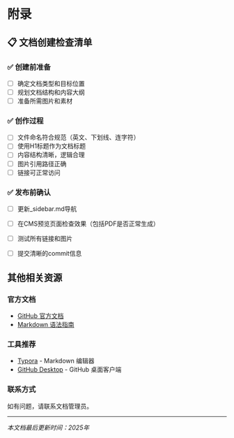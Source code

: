 # 附录

## 📋 文档创建检查清单

### ✅ 创建前准备
- [ ] 确定文档类型和目标位置
- [ ] 规划文档结构和内容大纲
- [ ] 准备所需图片和素材

### ✅ 创作过程
- [ ] 文件命名符合规范（英文、下划线、连字符）
- [ ] 使用H1标题作为文档标题
- [ ] 内容结构清晰，逻辑合理
- [ ] 图片引用路径正确
- [ ] 链接可正常访问

### ✅ 发布前确认
- [ ] 更新_sidebar.md导航
- [ ] 在CMS预览页面检查效果（包括PDF是否正常生成）
- [ ] 测试所有链接和图片
- [ ] 提交清晰的commit信息


## 其他相关资源

### 官方文档
- [GitHub 官方文档](https://docs.github.com/)
- [Markdown 语法指南](https://www.markdownguide.org/)

### 工具推荐
- [Typora](https://typora.io/) - Markdown 编辑器
- [GitHub Desktop](https://desktop.github.com/) - GitHub 桌面客户端

### 联系方式
如有问题，请联系文档管理员。

---

*本文档最后更新时间：2025年*